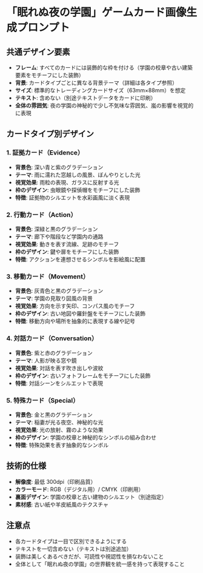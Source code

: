 # 「眠れぬ夜の学園」ゲームカード画像生成プロンプト

## 共通デザイン要素

- **フレーム**: すべてのカードには装飾的な枠を付ける（学園の校章や古い建築要素をモチーフにした装飾）
- **背景**: カードタイプごとに異なる背景テーマ（詳細は各タイプ参照）
- **サイズ**: 標準的なトレーディングカードサイズ（63mm×88mm）を想定
- **テキスト**: 含めない（別途テキストデータをカードに印刷）
- **全体の雰囲気**: 夜の学園の神秘的で少し不気味な雰囲気、嵐の影響を視覚的に表現

## カードタイプ別デザイン

### 1. 証拠カード（Evidence）

- **背景色**: 深い青と紫のグラデーション
- **テーマ**: 雨に濡れた窓越しの風景、ぼんやりとした光
- **視覚効果**: 雨粒の表現、ガラスに反射する光
- **枠のデザイン**: 虫眼鏡や探偵帽をモチーフにした装飾
- **特徴**: 証拠物のシルエットを水彩画風に淡く表現

### 2. 行動カード（Action）

- **背景色**: 深緑と黒のグラデーション
- **テーマ**: 廊下や階段など学園内の通路
- **視覚効果**: 動きを表す流線、足跡のモチーフ
- **枠のデザイン**: 鍵や扉をモチーフにした装飾
- **特徴**: アクションを連想させるシンボルを影絵風に配置

### 3. 移動カード（Movement）

- **背景色**: 灰青色と黒のグラデーション
- **テーマ**: 学園の見取り図風の背景
- **視覚効果**: 方向を示す矢印、コンパス風のモチーフ
- **枠のデザイン**: 古い地図や羅針盤をモチーフにした装飾
- **特徴**: 移動方向や場所を抽象的に表現する線や記号

### 4. 対話カード（Conversation）

- **背景色**: 紫と赤のグラデーション
- **テーマ**: 人影が映る窓や鏡
- **視覚効果**: 対話を表す吹き出しや波紋
- **枠のデザイン**: 古いフォトフレームをモチーフにした装飾
- **特徴**: 対話シーンをシルエットで表現

### 5. 特殊カード（Special）

- **背景色**: 金と黒のグラデーション
- **テーマ**: 稲妻が光る夜空、神秘的な光
- **視覚効果**: 光の放射、霧のような効果
- **枠のデザイン**: 学園の校章と神秘的なシンボルの組み合わせ
- **特徴**: 特殊効果を表す抽象的なシンボル

## 技術的仕様

- **解像度**: 最低 300dpi（印刷品質）
- **カラーモード**: RGB（デジタル用）/ CMYK（印刷用）
- **裏面デザイン**: 学園の校章と古い建物のシルエット（別途指定）
- **素材感**: 古い紙や羊皮紙風のテクスチャ

## 注意点

- 各カードタイプは一目で区別できるようにする
- テキストを一切含めない（テキストは別途追加）
- 装飾は美しくあるべきだが、可読性や視認性を損なわないこと
- 全体として「眠れぬ夜の学園」の世界観を統一感を持って表現すること
